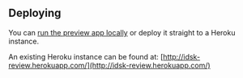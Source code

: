 ## Deploying
You can [run the preview app locally](running-locally.md) or deploy it straight to a Heroku instance.

An existing Heroku instance can be found at: [http://idsk-review.herokuapp.com/](http://idsk-review.herokuapp.com/)

